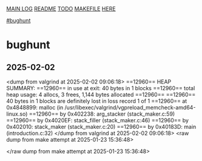 [MAIN LOG](log.md)
[README](README.md)
[TODO](TODO.md)
[MAKEFILE](logmakefile.md)
[HERE](logbugs.md)

[#bughunt](#bughunt)
#	bughunt
##	2025-02-02
<dump from valgrind at 2025-02-02 09:06:18>
==12960== HEAP SUMMARY:
==12960==     in use at exit: 40 bytes in 1 blocks
==12960==   total heap usage: 4 allocs, 3 frees, 1,144 bytes allocated
==12960== 
==12960== 40 bytes in 1 blocks are definitely lost in loss record 1 of 1
==12960==    at 0x4848899: malloc (in /usr/libexec/valgrind/vgpreload_memcheck-amd64-linux.so)
==12960==    by 0x402238: arg_stacker (stack_maker.c:59)
==12960==    by 0x4020EF: stack_filler (stack_maker.c:46)
==12960==    by 0x402010: stack_maker (stack_maker.c:20)
==12960==    by 0x40183D: main (introduction.c:32)
</dump from valgrind at 2025-02-02 09:06:18>
<raw dump from make attempt at 2025-01-23 15:36:48>
<!-- <raw dump from make attempt at 2025-01-23 15:36:48>
c3a6c4% make
cc -g -c algorithm.c -o algorithm.o -I push_swap.h
algorithm.c:273:25: error: too few arguments to function call, expected 3, have 2
                        dosort_def(stack_a, i);
                        ~~~~~~~~~~           ^
algorithm.c:20:7: note: 'dosort_def' declared here
void            dosort_def(t_stack **stack, t_stack **kcats, int flag);
                ^
algorithm.c:292:12: error: too few arguments to function call, expected 2, have 0
                dd(do_pb(), (*stack), (*kcats));
                   ~~~~~ ^
./push_swap.h:42:7: note: 'do_pb' declared here
void            do_pb(t_stack **stack_a, t_stack **stack_b);
                ^
algorithm.c:293:9: warning: incompatible pointer types passing 't_stack *' (aka 'struct s_stack *') to parameter of type 't_stack **' (aka 'struct s_stack **'); take the address with & [-Wincompatible-pointer-types]
                do_pb((*stack), (*kcats));
                      ^~~~~~~~
                      &
./push_swap.h:42:23: note: passing argument to parameter 'stack_a' here
void            do_pb(t_stack **stack_a, t_stack **stack_b);
                                ^
algorithm.c:293:19: warning: incompatible pointer types passing 't_stack *' (aka 'struct s_stack *') to parameter of type 't_stack **' (aka 'struct s_stack **'); take the address with & [-Wincompatible-pointer-types]
                do_pb((*stack), (*kcats));
                                ^~~~~~~~
                                &
./push_swap.h:42:42: note: passing argument to parameter 'stack_b' here
void            do_pb(t_stack **stack_a, t_stack **stack_b);
                                                   ^
algorithm.c:297:17: error: too few arguments to function call, expected 2, have 1
                do_pb((*stack));
                ~~~~~         ^
./push_swap.h:42:7: note: 'do_pb' declared here
void            do_pb(t_stack **stack_a, t_stack **stack_b);
                ^
algorithm.c:298:9: warning: incompatible pointer types passing 't_stack *' (aka 'struct s_stack *') to parameter of type 't_stack **' (aka 'struct s_stack **'); take the address with & [-Wincompatible-pointer-types]
                do_sa((*stack));
                      ^~~~~~~~
                      &
./push_swap.h:44:23: note: passing argument to parameter 'stack' here
void            do_sa(t_stack **stack);
                                ^
algorithm.c:299:12: error: too few arguments to function call, expected 2, have 0
                dd(do_pb(), (*stack), (*kcats));
                   ~~~~~ ^
./push_swap.h:42:7: note: 'do_pb' declared here
void            do_pb(t_stack **stack_a, t_stack **stack_b);
                ^
algorithm.c:303:9: warning: incompatible pointer types passing 't_stack *' (aka 'struct s_stack *') to parameter of type 't_stack **' (aka 'struct s_stack **'); take the address with & [-Wincompatible-pointer-types]
                do_sa((*stack));
                      ^~~~~~~~
                      &
./push_swap.h:44:23: note: passing argument to parameter 'stack' here
void            do_sa(t_stack **stack);
                                ^
algorithm.c:304:12: error: too few arguments to function call, expected 2, have 0
                dd(do_pb(), (*stack), (*kcats));
                   ~~~~~ ^
./push_swap.h:42:7: note: 'do_pb' declared here
void            do_pb(t_stack **stack_a, t_stack **stack_b);
                ^
algorithm.c:305:17: error: too few arguments to function call, expected 2, have 1
                do_pb((*stack));
                ~~~~~         ^
./push_swap.h:42:7: note: 'do_pb' declared here
void            do_pb(t_stack **stack_a, t_stack **stack_b);
                ^
algorithm.c:312:3: warning: implicit declaration of function 'do_rotate' is invalid in C99 [-Wimplicit-function-declaration]
                do_rotate((*stack));
                ^
algorithm.c:313:11: warning: incompatible pointer types passing 't_stack *' (aka 'struct s_stack *') to parameter of type 't_stack **' (aka 'struct s_stack **'); take the address with & [-Wincompatible-pointer-types]
                do_swap((*stack));
                        ^~~~~~~~
                        &
./push_swap.h:43:25: note: passing argument to parameter 'stack' here
void            do_swap(t_stack **stack);
                                  ^
algorithm.c:314:3: warning: implicit declaration of function 'do_push' is invalid in C99 [-Wimplicit-function-declaration]
                do_push((*stack));
                ^
algorithm.c:315:3: warning: implicit declaration of function 'do_reverse' is invalid in C99 [-Wimplicit-function-declaration]
                do_reverse((*stack));
                ^
algorithm.c:316:12: error: too few arguments to function call, expected 2, have 0
                dd(do_pb(), (*stack), (*kcats));
                   ~~~~~ ^
./push_swap.h:42:7: note: 'do_pb' declared here
void            do_pb(t_stack **stack_a, t_stack **stack_b);
                ^
algorithm.c:320:11: warning: incompatible pointer types passing 't_stack *' (aka 'struct s_stack *') to parameter of type 't_stack **' (aka 'struct s_stack **'); take the address with & [-Wincompatible-pointer-types]
                do_swap((*stack));
                        ^~~~~~~~
                        &
./push_swap.h:43:25: note: passing argument to parameter 'stack' here
void            do_swap(t_stack **stack);
                                  ^
algorithm.c:321:3: warning: implicit declaration of function 'do_push' is invalid in C99 [-Wimplicit-function-declaration]
                do_push((*stack));
                ^
algorithm.c:322:11: warning: incompatible pointer types passing 't_stack *' (aka 'struct s_stack *') to parameter of type 't_stack **' (aka 'struct s_stack **'); take the address with & [-Wincompatible-pointer-types]
                do_swap((*stack));
                        ^~~~~~~~
                        &
./push_swap.h:43:25: note: passing argument to parameter 'stack' here
void            do_swap(t_stack **stack);
                                  ^
algorithm.c:323:12: error: too few arguments to function call, expected 2, have 0
                dd(do_pb(), (*stack), (*kcats));
                   ~~~~~ ^
./push_swap.h:42:7: note: 'do_pb' declared here
void            do_pb(t_stack **stack_a, t_stack **stack_b);
                ^
algorithm.c:327:3: warning: implicit declaration of function 'do_do_rotate' is invalid in C99 [-Wimplicit-function-declaration]
                do_do_rotate((*stack));
                ^
algorithm.c:328:3: warning: implicit declaration of function 'do_rotate' is invalid in C99 [-Wimplicit-function-declaration]
                do_rotate((*stack));
                ^
algorithm.c:329:3: warning: implicit declaration of function 'do_push' is invalid in C99 [-Wimplicit-function-declaration]
                do_push((*stack));
                ^
algorithm.c:330:3: warning: implicit declaration of function 'do_reverse' is invalid in C99 [-Wimplicit-function-declaration]
                do_reverse((*stack));
                ^
15 warnings and 8 errors generated.
make: *** [Makefile:28: algorithm.o] Error 1
 -->
</raw dump from make attempt at 2025-01-23 15:36:48>
[]()
#